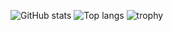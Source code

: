 
![GitHub stats](https://github-readme-stats-araj.vercel.app/api?username=araj-dev&count_private=true)
![Top langs](https://github-readme-stats-araj.vercel.app/api/top-langs/?username=araj-dev&layout=compact)
![trophy](https://github-profile-trophy.vercel.app/?username=araj-dev&rank=-C)
